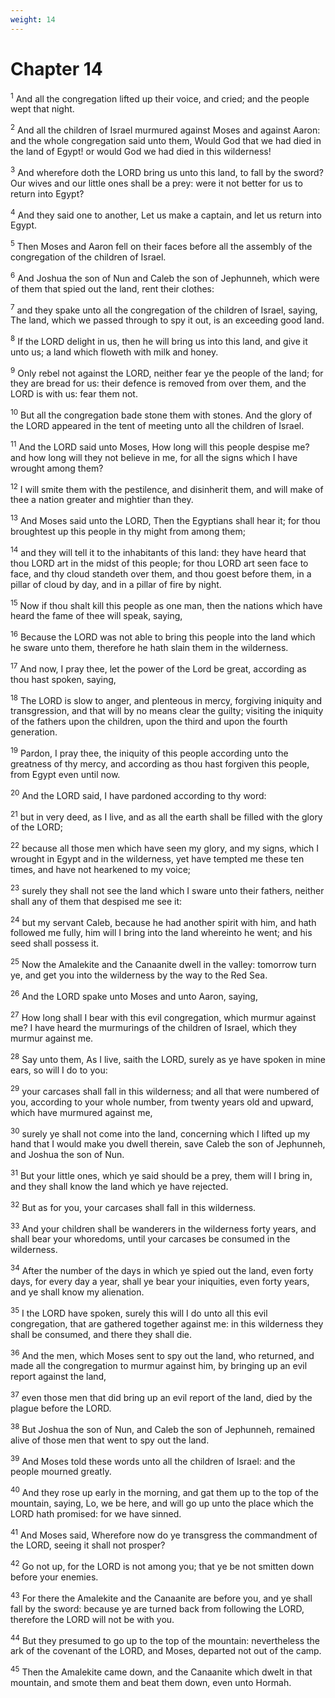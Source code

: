 ```yaml
---
weight: 14
---
```


# Chapter 14

<sup>1</sup> And all the congregation lifted up their voice, and cried; and the people wept that night. 

<sup>2</sup> And all the children of Israel murmured against Moses and against Aaron: and the whole congregation said unto them, Would God that we had died in the land of Egypt! or would God we had died in this wilderness! 

<sup>3</sup> And wherefore doth the LORD bring us unto this land, to fall by the sword? Our wives and our little ones shall be a prey: were it not better for us to return into Egypt? 

<sup>4</sup> And they said one to another, Let us make a captain, and let us return into Egypt. 

<sup>5</sup> Then Moses and Aaron fell on their faces before all the assembly of the congregation of the children of Israel. 

<sup>6</sup> And Joshua the son of Nun and Caleb the son of Jephunneh, which were of them that spied out the land, rent their clothes: 

<sup>7</sup> and they spake unto all the congregation of the children of Israel, saying, The land, which we passed through to spy it out, is an exceeding good land. 

<sup>8</sup> If the LORD delight in us, then he will bring us into this land, and give it unto us; a land which floweth with milk and honey. 

<sup>9</sup> Only rebel not against the LORD, neither fear ye the people of the land; for they are bread for us: their defence is removed from over them, and the LORD is with us: fear them not. 

<sup>10</sup> But all the congregation bade stone them with stones. And the glory of the LORD appeared in the tent of meeting unto all the children of Israel. 

<sup>11</sup> And the LORD said unto Moses, How long will this people despise me? and how long will they not believe in me, for all the signs which I have wrought among them? 

<sup>12</sup> I will smite them with the pestilence, and disinherit them, and will make of thee a nation greater and mightier than they. 

<sup>13</sup> And Moses said unto the LORD, Then the Egyptians shall hear it; for thou broughtest up this people in thy might from among them; 

<sup>14</sup> and they will tell it to the inhabitants of this land: they have heard that thou LORD art in the midst of this people; for thou LORD art seen face to face, and thy cloud standeth over them, and thou goest before them, in a pillar of cloud by day, and in a pillar of fire by night. 

<sup>15</sup> Now if thou shalt kill this people as one man, then the nations which have heard the fame of thee will speak, saying, 

<sup>16</sup> Because the LORD was not able to bring this people into the land which he sware unto them, therefore he hath slain them in the wilderness. 

<sup>17</sup> And now, I pray thee, let the power of the Lord be great, according as thou hast spoken, saying, 

<sup>18</sup> The LORD is slow to anger, and plenteous in mercy, forgiving iniquity and transgression, and that will by no means clear the guilty; visiting the iniquity of the fathers upon the children, upon the third and upon the fourth generation. 

<sup>19</sup> Pardon, I pray thee, the iniquity of this people according unto the greatness of thy mercy, and according as thou hast forgiven this people, from Egypt even until now. 

<sup>20</sup> And the LORD said, I have pardoned according to thy word: 

<sup>21</sup> but in very deed, as I live, and as all the earth shall be filled with the glory of the LORD; 

<sup>22</sup> because all those men which have seen my glory, and my signs, which I wrought in Egypt and in the wilderness, yet have tempted me these ten times, and have not hearkened to my voice; 

<sup>23</sup> surely they shall not see the land which I sware unto their fathers, neither shall any of them that despised me see it: 

<sup>24</sup> but my servant Caleb, because he had another spirit with him, and hath followed me fully, him will I bring into the land whereinto he went; and his seed shall possess it. 

<sup>25</sup> Now the Amalekite and the Canaanite dwell in the valley: tomorrow turn ye, and get you into the wilderness by the way to the Red Sea. 

<sup>26</sup> And the LORD spake unto Moses and unto Aaron, saying, 

<sup>27</sup> How long shall I bear with this evil congregation, which murmur against me? I have heard the murmurings of the children of Israel, which they murmur against me. 

<sup>28</sup> Say unto them, As I live, saith the LORD, surely as ye have spoken in mine ears, so will I do to you: 

<sup>29</sup> your carcases shall fall in this wilderness; and all that were numbered of you, according to your whole number, from twenty years old and upward, which have murmured against me, 

<sup>30</sup> surely ye shall not come into the land, concerning which I lifted up my hand that I would make you dwell therein, save Caleb the son of Jephunneh, and Joshua the son of Nun. 

<sup>31</sup> But your little ones, which ye said should be a prey, them will I bring in, and they shall know the land which ye have rejected. 

<sup>32</sup> But as for you, your carcases shall fall in this wilderness. 

<sup>33</sup> And your children shall be wanderers in the wilderness forty years, and shall bear your whoredoms, until your carcases be consumed in the wilderness. 

<sup>34</sup> After the number of the days in which ye spied out the land, even forty days, for every day a year, shall ye bear your iniquities, even forty years, and ye shall know my alienation. 

<sup>35</sup> I the LORD have spoken, surely this will I do unto all this evil congregation, that are gathered together against me: in this wilderness they shall be consumed, and there they shall die. 

<sup>36</sup> And the men, which Moses sent to spy out the land, who returned, and made all the congregation to murmur against him, by bringing up an evil report against the land, 

<sup>37</sup> even those men that did bring up an evil report of the land, died by the plague before the LORD. 

<sup>38</sup> But Joshua the son of Nun, and Caleb the son of Jephunneh, remained alive of those men that went to spy out the land. 

<sup>39</sup> And Moses told these words unto all the children of Israel: and the people mourned greatly. 

<sup>40</sup> And they rose up early in the morning, and gat them up to the top of the mountain, saying, Lo, we be here, and will go up unto the place which the LORD hath promised: for we have sinned. 

<sup>41</sup> And Moses said, Wherefore now do ye transgress the commandment of the LORD, seeing it shall not prosper? 

<sup>42</sup> Go not up, for the LORD is not among you; that ye be not smitten down before your enemies. 

<sup>43</sup> For there the Amalekite and the Canaanite are before you, and ye shall fall by the sword: because ye are turned back from following the LORD, therefore the LORD will not be with you. 

<sup>44</sup> But they presumed to go up to the top of the mountain: nevertheless the ark of the covenant of the LORD, and Moses, departed not out of the camp. 

<sup>45</sup> Then the Amalekite came down, and the Canaanite which dwelt in that mountain, and smote them and beat them down, even unto Hormah. 


